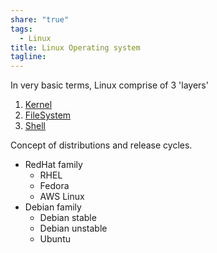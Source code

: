```yaml
---  
share: "true"  
tags:  
  - Linux  
title: Linux Operating system  
tagline:   
---  
```

  
  
  
In very basic terms, Linux comprise of 3 'layers'  
  
1. [Kernel](./Kernel.md)  
2. [FileSystem](./FileSystem.md)  
3. [Shell](./Shell.md)  
  
Concept of distributions and release cycles.  
  
* RedHat family  
	* RHEL  
	* Fedora  
	* AWS Linux  
* Debian family  
	* Debian stable  
	* Debian unstable  
	* Ubuntu  
